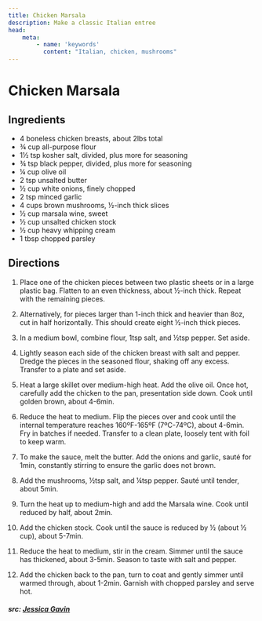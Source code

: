 ```yaml
---
title: Chicken Marsala
description: Make a classic Italian entree
head:
    meta:
        - name: 'keywords'
          content: "Italian, chicken, mushrooms"
---
```


# Chicken Marsala
## Ingredients
- 4 boneless chicken breasts, about 2lbs total
- &frac34; cup all-purpose flour
- 1&frac12; tsp kosher salt, divided, plus more for seasoning
- &frac34; tsp black pepper, divided, plus more for seasoning
- &frac14; cup olive oil
- 2 tsp unsalted butter
- &frac12; cup white onions, finely chopped
- 2 tsp minced garlic
- 4 cups brown mushrooms, &frac12;-inch thick slices
- &frac12; cup marsala wine, sweet
- &frac12; cup unsalted chicken stock
- &frac12; cup heavy whipping cream
- 1 tbsp chopped parsley

## Directions
1. Place one of the chicken pieces between two plastic sheets or in a large plastic bag. Flatten to an even thickness, about &frac12;-inch thick. Repeat with the remaining pieces.

2. Alternatively, for pieces larger than 1-inch thick and heavier than 8oz, cut in half horizontally. This should create eight &frac12;-inch thick pieces.

3. In a medium bowl, combine flour, 1tsp salt, and &frac12;tsp pepper. Set aside.

4. Lightly season each side of the chicken breast with salt and pepper. Dredge the pieces in the seasoned flour, shaking off any excess. Transfer to a plate and set aside.

5. Heat a large skillet over medium-high heat. Add the olive oil. Once hot, carefully add the chicken to the pan, presentation side down. Cook until golden brown, about 4-6min.

6. Reduce the heat to medium. Flip the pieces over and cook until the internal temperature reaches 160ºF-165ºF (7ºC-74ºC), about 4-6min. Fry in batches if needed. Transfer to a clean plate, loosely tent with foil to keep warm.

7. To make the sauce, melt the butter. Add the onions and garlic, sauté for 1min, constantly stirring to ensure the garlic does not brown.

8. Add the mushrooms, &frac12;tsp salt, and &frac14;tsp pepper. Sauté until tender, about 5min.

9. Turn the heat up to medium-high and add the Marsala wine. Cook until reduced by half, about 2min.

10. Add the chicken stock. Cook until the sauce is reduced by &frac12; (about &frac12; cup), about 5-7min.

11. Reduce the heat to medium, stir in the cream. Simmer until the sauce has thickened, about 3-5min. Season to taste with salt and pepper.

12. Add the chicken back to the pan, turn to coat and gently simmer until warmed through, about 1-2min. Garnish with chopped parsley and serve hot.

##### src: [Jessica Gavin](https://www.jessicagavin.com/chicken-marsala-with-mushrooms/)